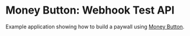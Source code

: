# Money Button: Webhook Test API

Example application showing how to build a paywall using [Money Button](https://moneybutton.com).

